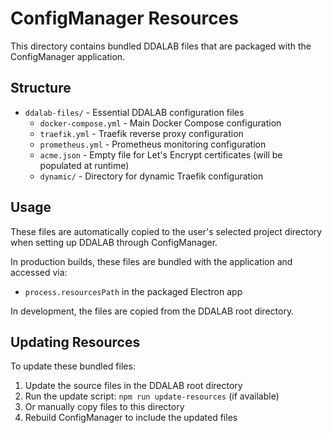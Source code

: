 # ConfigManager Resources

This directory contains bundled DDALAB files that are packaged with the ConfigManager application.

## Structure

- `ddalab-files/` - Essential DDALAB configuration files
  - `docker-compose.yml` - Main Docker Compose configuration
  - `traefik.yml` - Traefik reverse proxy configuration
  - `prometheus.yml` - Prometheus monitoring configuration
  - `acme.json` - Empty file for Let's Encrypt certificates (will be populated at runtime)
  - `dynamic/` - Directory for dynamic Traefik configuration

## Usage

These files are automatically copied to the user's selected project directory when setting up DDALAB through ConfigManager.

In production builds, these files are bundled with the application and accessed via:
- `process.resourcesPath` in the packaged Electron app

In development, the files are copied from the DDALAB root directory.

## Updating Resources

To update these bundled files:
1. Update the source files in the DDALAB root directory
2. Run the update script: `npm run update-resources` (if available)
3. Or manually copy files to this directory
4. Rebuild ConfigManager to include the updated files